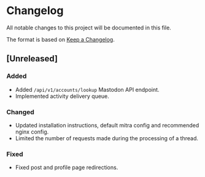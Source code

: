 # Changelog

All notable changes to this project will be documented in this file.

The format is based on [Keep a Changelog](https://keepachangelog.com/en/1.0.0/).

## [Unreleased]

### Added

- Added `/api/v1/accounts/lookup` Mastodon API endpoint.
- Implemented activity delivery queue.

### Changed

- Updated installation instructions, default mitra config and recommended nginx config.
- Limited the number of requests made during the processing of a thread.

### Fixed

- Fixed post and profile page redirections.
